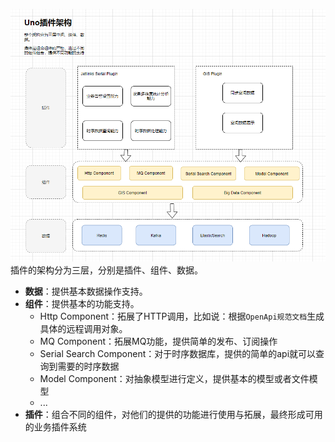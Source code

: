
![](./assets/image-20211210175645297.png)
插件的架构分为三层，分别是插件、组件、数据。

- **数据**：提供基本数据操作支持。
- **组件**：提供基本的功能支持。
    - Http Component：拓展了HTTP调用，比如说：根据`OpenApi规范文档`生成具体的远程调用对象。
    - MQ Component：拓展MQ功能，提供简单的发布、订阅操作
    - Serial Search Component：对于时序数据库，提供的简单的api就可以查询到需要的时序数据
    - Model Component：对抽象模型进行定义，提供基本的模型或者文件模型
    - ...
- **插件**：组合不同的组件，对他们的提供的功能进行使用与拓展，最终形成可用的业务插件系统